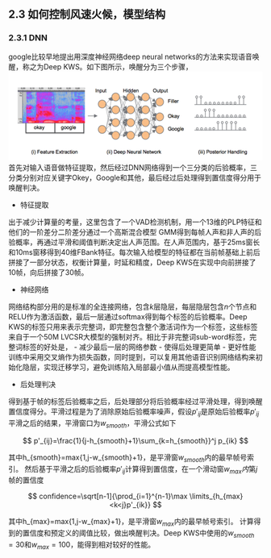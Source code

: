 <head>
    <script src="https://cdn.mathjax.org/mathjax/latest/MathJax.js?config=TeX-AMS-MML_HTMLorMML" type="text/javascript"></script>
    <script type="text/x-mathjax-config">
            MathJax.Hub.Config({
                    tex2jax: {
                    skipTags: ['script', 'noscript', 'style', 'textarea', 'pre'],
                    inlineMath: [['$','$']]
                    }
                });
    </script>
</head>



## 2.3 如何控制风速火候，模型结构
### 2.3.1 DNN
google比较早地提出用深度神经网络deep neural networks的方法来实现语音唤醒，称之为Deep KWS。如下图所示，唤醒分为三个步骤，
  ![deep_kws_struct.png](/assets/nn-struct/deep_kws_struct.png)
首先对输入语音做特征提取，然后经过DNN网络得到一个三分类的后验概率，三分类分别对应关键字Okey，Google和其他，最后经过后处理得到置信度得分用于唤醒判决。

- 特征提取

出于减少计算量的考量，这里包含了一个VAD检测机制，用一个13维的PLP特征和他们的一阶差分二阶差分通过一个高斯混合模型 GMM得到每帧人声和非人声的后验概率，再通过平滑和阈值判断决定出人声范围。在人声范围内，基于25ms窗长和10ms窗移得到40维FBank特征。每次输入给模型的特征都在当前帧基础上前后拼接了一部分状态，权衡计算量，时延和精度，Deep KWS在实现中向前拼接了10帧，向后拼接了30帧。

- 神经网络

网络结构部分用的是标准的全连接网络，包含$k$层隐层，每层隐层包含$n$个节点和RELU作为激活函数，最后一层通过softmax得到每个标签的后验概率。Deep KWS的标签只用来表示完整词，即完整包含整个激活词作为一个标签，这些标签来自于一个50M LVCSR大模型的强制对齐。相比于非完整词sub-word标签，完整词标签的好处是，
	- 减少最后一层的网络参数
	- 使得后处理更简单
	- 更好性能
训练中采用交叉熵作为损失函数，同时提到，可以复用其他语音识别网络结构来初始化隐层，实现迁移学习，避免训练陷入局部最小值从而提高模型性能。

- 后处理判决

得到基于帧的标签后验概率之后，后处理部分将后验概率经过平滑处理，得到唤醒置信度得分。平滑过程是为了消除原始后验概率噪声，假设$p'_{ij}$是原始后验概率$p'_{ij}$平滑之后的结果，平滑窗口为$w_{smooth}$，平滑公式如下

$$
p'_{ij}=\frac{1}{j-h_{smooth}+1}\sum_{k=h_{smooth}}^j p_{ik}
$$

其中h_{smooth}=max{1,j-w_{smooth}+1}，是平滑窗$w_{smooth}$内的最早帧号索引。
然后基于平滑之后的后验概率$p'_{ij}$计算得到置信度，在一个滑动窗$w_{max}内$第$j$帧的置信度

$$
confidence=\sqrt[n-1]{\prod_{i=1}^{n-1}\max \limits_{h_{max}<k<j}p'_{ik}}
$$

其中h_{max}=max{1,j-w_{max}+1}，是平滑窗$w_{max}$内的最早帧号索引。
计算得到的置信度和预定义的阈值比较，做出唤醒判决。Deep KWS中使用的$w_{smooth}=30$和$w_{max}=100$，能得到相对较好的性能。




